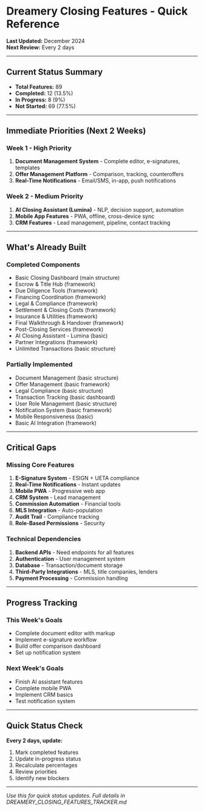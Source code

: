 # Dreamery Closing Features - Quick Reference

**Last Updated:** December 2024  
**Next Review:** Every 2 days  

---

## Current Status Summary

- **Total Features:** 89
- **Completed:** 12 (13.5%)
- **In Progress:** 8 (9%)
- **Not Started:** 69 (77.5%)

---

## Immediate Priorities (Next 2 Weeks)

### Week 1 - High Priority
1. **Document Management System** - Complete editor, e-signatures, templates
2. **Offer Management Platform** - Comparison, tracking, counteroffers
3. **Real-Time Notifications** - Email/SMS, in-app, push notifications

### Week 2 - Medium Priority
1. **AI Closing Assistant (Lumina)** - NLP, decision support, automation
2. **Mobile App Features** - PWA, offline, cross-device sync
3. **CRM Features** - Lead management, pipeline, contact tracking

---

## What's Already Built

### Completed Components
- Basic Closing Dashboard (main structure)
- Escrow & Title Hub (framework)
- Due Diligence Tools (framework)
- Financing Coordination (framework)
- Legal & Compliance (framework)
- Settlement & Closing Costs (framework)
- Insurance & Utilities (framework)
- Final Walkthrough & Handover (framework)
- Post-Closing Services (framework)
- AI Closing Assistant - Lumina (basic)
- Partner Integrations (framework)
- Unlimited Transactions (basic structure)

### Partially Implemented
- Document Management (basic structure)
- Offer Management (basic framework)
- Legal Compliance (basic structure)
- Transaction Tracking (basic dashboard)
- User Role Management (basic structure)
- Notification System (basic framework)
- Mobile Responsiveness (basic)
- Basic AI Integration (framework)

---

## Critical Gaps

### Missing Core Features
1. **E-Signature System** - ESIGN + UETA compliance
2. **Real-Time Notifications** - Instant updates
3. **Mobile PWA** - Progressive web app
4. **CRM System** - Lead management
5. **Commission Automation** - Financial tools
6. **MLS Integration** - Auto-population
7. **Audit Trail** - Compliance tracking
8. **Role-Based Permissions** - Security

### Technical Dependencies
1. **Backend APIs** - Need endpoints for all features
2. **Authentication** - User management system
3. **Database** - Transaction/document storage
4. **Third-Party Integrations** - MLS, title companies, lenders
5. **Payment Processing** - Commission handling

---

## Progress Tracking

### This Week's Goals
- Complete document editor with markup
- Implement e-signature workflow
- Build offer comparison dashboard
- Set up notification system

### Next Week's Goals
- Finish AI assistant features
- Complete mobile PWA
- Implement CRM basics
- Test notification system

---

## Quick Status Check

**Every 2 days, update:**
1. Mark completed features
2. Update in-progress status
3. Recalculate percentages
4. Review priorities
5. Identify new blockers

---

*Use this for quick status updates. Full details in DREAMERY_CLOSING_FEATURES_TRACKER.md*
